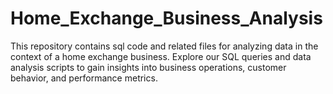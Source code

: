 # Home_Exchange_Business_Analysis
This repository contains sql code and related files for analyzing data in the context of a home exchange business. Explore our SQL queries and data analysis scripts to gain insights into  business operations, customer behavior, and performance metrics.
